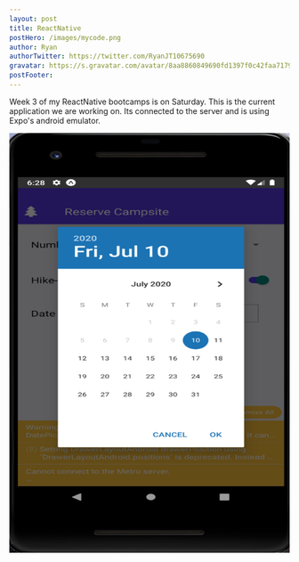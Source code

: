 ```yaml
---
layout: post
title: ReactNative 
postHero: /images/mycode.png
author: Ryan
authorTwitter: https://twitter.com/RyanJT10675690
gravatar: https://s.gravatar.com/avatar/8aa8860849690fd1397f0c42faa71795?s=80
postFooter:
---
```


Week 3 of my ReactNative bootcamps is on Saturday. This is the current application we are working on. Its connected
to the server and is using Expo's android emulator. 

<img src="/images/reactnative_app.png"  id="reactnative" alt="ReactNative applicaiton" width="512" height="754"/>
